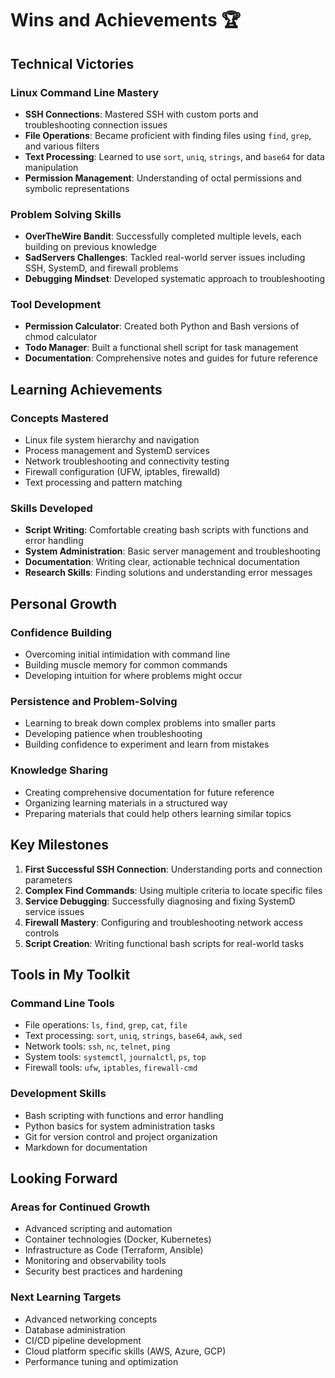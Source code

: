 # Wins and Achievements 🏆

## Technical Victories

### Linux Command Line Mastery
- **SSH Connections**: Mastered SSH with custom ports and troubleshooting connection issues
- **File Operations**: Became proficient with finding files using `find`, `grep`, and various filters
- **Text Processing**: Learned to use `sort`, `uniq`, `strings`, and `base64` for data manipulation
- **Permission Management**: Understanding of octal permissions and symbolic representations

### Problem Solving Skills
- **OverTheWire Bandit**: Successfully completed multiple levels, each building on previous knowledge
- **SadServers Challenges**: Tackled real-world server issues including SSH, SystemD, and firewall problems
- **Debugging Mindset**: Developed systematic approach to troubleshooting

### Tool Development
- **Permission Calculator**: Created both Python and Bash versions of chmod calculator
- **Todo Manager**: Built a functional shell script for task management
- **Documentation**: Comprehensive notes and guides for future reference

## Learning Achievements

### Concepts Mastered
- Linux file system hierarchy and navigation
- Process management and SystemD services
- Network troubleshooting and connectivity testing
- Firewall configuration (UFW, iptables, firewalld)
- Text processing and pattern matching

### Skills Developed
- **Script Writing**: Comfortable creating bash scripts with functions and error handling
- **System Administration**: Basic server management and troubleshooting
- **Documentation**: Writing clear, actionable technical documentation
- **Research Skills**: Finding solutions and understanding error messages

## Personal Growth

### Confidence Building
- Overcoming initial intimidation with command line
- Building muscle memory for common commands
- Developing intuition for where problems might occur

### Persistence and Problem-Solving
- Learning to break down complex problems into smaller parts
- Developing patience when troubleshooting
- Building confidence to experiment and learn from mistakes

### Knowledge Sharing
- Creating comprehensive documentation for future reference
- Organizing learning materials in a structured way
- Preparing materials that could help others learning similar topics

## Key Milestones

1. **First Successful SSH Connection**: Understanding ports and connection parameters
2. **Complex Find Commands**: Using multiple criteria to locate specific files
3. **Service Debugging**: Successfully diagnosing and fixing SystemD service issues
4. **Firewall Mastery**: Configuring and troubleshooting network access controls
5. **Script Creation**: Writing functional bash scripts for real-world tasks

## Tools in My Toolkit

### Command Line Tools
- File operations: `ls`, `find`, `grep`, `cat`, `file`
- Text processing: `sort`, `uniq`, `strings`, `base64`, `awk`, `sed`
- Network tools: `ssh`, `nc`, `telnet`, `ping`
- System tools: `systemctl`, `journalctl`, `ps`, `top`
- Firewall tools: `ufw`, `iptables`, `firewall-cmd`

### Development Skills
- Bash scripting with functions and error handling
- Python basics for system administration tasks
- Git for version control and project organization
- Markdown for documentation

## Looking Forward

### Areas for Continued Growth
- Advanced scripting and automation
- Container technologies (Docker, Kubernetes)
- Infrastructure as Code (Terraform, Ansible)
- Monitoring and observability tools
- Security best practices and hardening

### Next Learning Targets
- Advanced networking concepts
- Database administration
- CI/CD pipeline development
- Cloud platform specific skills (AWS, Azure, GCP)
- Performance tuning and optimization
